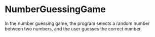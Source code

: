 # NumberGuessingGame
In the number guessing game, the program selects a random number between two numbers, and the user guesses the correct number.
